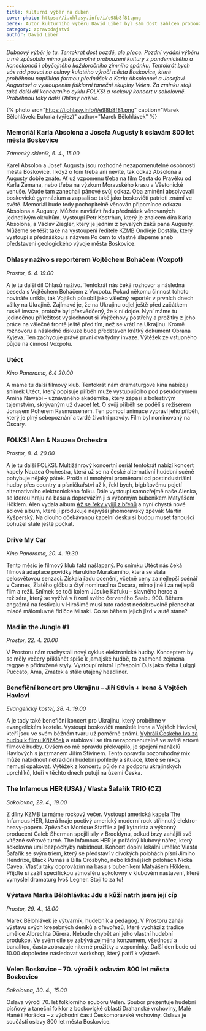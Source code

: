 ```yaml
---
title: Kulturní výběr na duben
cover-photo: https://i.ohlasy.info/i/e98b8f81.png
perex: Autor kulturního výběru David Liber byl sám dost zahlcen probouzením kultury z pandemického a koneckonců i obyčejného zimního spánku. Dubnový výběr je ale nakonec tu.
category: zpravodajství
author: David Liber
---
```


*Dubnový výběr je tu. Tentokrát dost pozdě, ale přece. Pozdní vydání výběru u mě způsobilo mimo jiné pozvolné probouzení kultury z pandemického a koneckonců i obyčejného každoročního zimního spánku. Tentokrát bych vás rád pozval na oslavy kulatého výročí města Boskovice, které proběhnou například formou přednášek o Karlu Absolonovi a Josefovi Augustovi a vystoupením folklorní taneční skupiny Velen. Za zmínku stojí také další díl koncertního cyklu FOLKS! a rockový koncert v sokolovně. Proběhnou taky další Ohlasy naživo.*

{% photo src="https://i.ohlasy.info/i/e98b8f81.png" caption="Marek Bělohlávek: Euforia (výřez)" author="Marek Bělohlávek" %}

### Memoriál Karla Absolona a Josefa Augusty k oslavám 800 let města Boskovice

*Zámecký skleník, 6. 4., 15.00*

Karel Absolon a Josef Augusta jsou rozhodně nezapomenutelné osobnosti města Boskovice. I když o tom třeba ani nevíte, tak odkaz Absolona a Augusty dobře znáte. Ať už vzpomenu třeba na film Cesta do Pravěku od Karla Zemana, nebo třeba na výzkum Moravského krasu a Věstonické venuše. Všude tam zanechali pánové svůj odkaz. Oba zmínění absolvovali boskovické gymnázium a zapsali se také jako boskovičtí patrioti známí ve světě. Memoriál bude tedy pochopitelně věnován připomínce odkazu Absolona a Augusty. Můžete navštívit řadu přednášek věnovaných jednotlivým okruhům. Vystoupí Petr Kostrhun, který je znalcem díra Karla Absolona, a Václav Ziegler, který je jedním z bývalých žáků pana Augusty. Můžeme se těšit také na vystoupení ředitele KZMB Ondřeje Dostála, který vystoupí s přednáškou s názvem Po čem to vlastně šlapeme aneb představení geologického vývoje města Boskovice.

### Ohlasy naživo s reportérem Vojtěchem Boháčem (Voxpot)

*Prostor, 6. 4. 19.00*

A je tu další díl Ohlasů naživo. Tentokrát nás čeká rozhovor a následná beseda s Vojtěchem Boháčem z Voxpotu. Pokud někomu činnost tohoto novináře unikla, tak Vojtěch působil jako válečný reportér v prvních dnech války na Ukrajině. Zajímavé je, že na Ukrajinu odjel ještě před začátkem ruské invaze, protože byl přesvědčený, že k ní dojde. Nyní máme tu jedinečnou příležitost vyslechnout si Vojtěchovy postřehy a prožitky z jeho práce na válečné frontě ještě před tím, než se vrátí na Ukrajinu. Kromě rozhovoru a následné diskuze bude představen krátký dokument Obrana Kyjeva. Ten zachycuje právě první dva týdny invaze. Výtěžek ze vstupného půjde na činnost Voxpotu.

### Utéct

*Kino Panorama, 6.4 20.00*

A máme tu další filmový klub. Tentokrát nám dramaturgové kina nabízejí snímek Utéct, který popisuje příběh muže vystupujícího pod pseudonymem Amina Nawabi – uznávaného akademika, který zápasí s bolestivým tajemstvím, skrývaným už dvacet let. O svůj příběh se podělí s režisérem Jonasem Poherem Rasmussenem. Ten pomocí animace vypráví jeho příběh, který je plný sebepoznání a tvrdé životní pravdy. Film byl nominovaný na Oscary.

### FOLKS! Alen & Nauzea Orchestra

*Prostor, 8. 4. 20.00*

A je tu další FOLKS!. Multižánrový koncertní seriál tentokrát nabízí koncert kapely Nauzea Orchestra, která už se na české alternativní hudební scéně pohybuje nějaký pátek. Prošla si mnohými proměnami od postindustriální hudby přes country a písničkařství až k, řekl bych, bigbítovému pojetí alternativního elektronického folku. Dále vystoupí samozřejmě naše Alenka, se kterou hraju na basu a doprovázím ji s výborným bubeníkem Matyášem Höklem. Alen vydala album [Až se řeky vylijí z břehů](https://ohlasy.info/clanky/2020/07/rozhovor-alen.html) a nyní chystá nové solové album, které jí produkuje nejvyšší jihomoravský zpěvák Martin Kyšperský. Na dlouho očekávanou kapelní desku si budou muset fanoušci bohužel stále ještě počkat.

### Drive My Car

*Kino Panorama, 20\. 4. 19.30*

Tento měsíc je filmový klub fakt našlapaný. Po snímku Utéct nás čeká filmová adaptace povídky Harukiho Murakamiho, která se stala celosvětovou senzací. Získala řadu ocenění, včetně ceny za nejlepší scénář v Cannes, Zlatého glóbu a čtyř nominací na Oscara, mimo jiné i za nejlepší film a režii. Snímek se točí kolem Júsuke Kafuku – slavného herce a režiséra, který se vyžívá v řízení svého červeného Saabu 900. Během angažmá na festivalu v Hirošimě musí tuto radost nedobrovolně přenechat mladé málomluvné řidičce Misaki. Co se během jejich jízd v autě stane?

### Mad in the Jungle #1

*Prostor, 22. 4. 20.00*

V Prostoru nám nachystali nový cyklus elektronické hudby. Konceptem by se měly večery přiklánět spíše k jamajské hudbě, to znamená zejména reggae a přidružené styly. Vystoupí místní i přespolní DJs jako třeba Luiggi Puccato, Áma, Zmatek a stále utajený headliner. 

### Benefiční koncert pro Ukrajinu – Jiří Stivín + Irena & Vojtěch Havlovi

*Evangelický kostel, 28. 4. 19.00*

A je tady také benefiční koncert pro Ukrajinu, který proběhne v evangelickém kostele. Vystoupí boskovičtí manželé Irena a Vojtěch Havlovi, kteří jsou ve svém běžném tvaru už poměrně známí. [Vyhráli Českého lva za hudbu k filmu Křižáček](https://ohlasy.info/clanky/2018/04/rozhovor-havlovi.html) a etablovali se tím nezapomenutelně ve světě artové filmové hudby. Ovšem co mě opravdu překvapilo, je spojení manželů Havlových s jazzmanem Jiřím Stivínem. Tento opravdu pozoruhodný mix může nabídnout netradiční hudební pohledy a situace, které se nikdy nemusí opakovat. Výtěžek z koncertu půjde na podporu ukrajinských uprchlíků, kteří v těchto dnech putují na území Česka.

### The Infamous HER (USA) / Vlasta Šafařík TRIO (CZ)

*Sokolovna, 29. 4., 19.00*

Z dílny KZMB tu máme rockový večer. Vystoupí americká kapela The Infamous HER, která hraje poctivý americký moderní rock střihnutý elektro-heavy-popem. Zpěvačka Monique Staffile a její kytarista a výkonný producent Caleb Sherman spojili síly v Brooklynu, odkud brzy zahájili své vítězné světové turné. The Infamous HER je pořádný klubový nářez, který sokolovna umí bezpochyby nabídnout. Koncert doplní lokální umělec Vlasťa Šafařík se svým triem, který se představí v divokých polohách písní Jimiho Hendrixe, Black Pumas a Billa Crosbyho, nebo klidnějších polohách Nicka Cavea. Vlasťu taky doprovázím na basu s bubeníkem Matyášem Höklem. Přijďte si zažít specifickou atmosféru sokolovny v klubovém nastavení, které vymyslel dramaturg Ivoš Legner. Stojí to za to!

### Výstava Marka Bělohlávka: Jdu s kůží natrh jsem její cíp

*Prostor, 29. 4., 18.00*

Marek Bělohlávek je výtvarník, hudebník a pedagog. V Prostoru zahájí výstavu svých kresebných deníků a dřevořezů, které vychází z tradice umělce Albrechta Dürera. Nebude chybět ani jeho vlastní hudební produkce. Ve svém díle se zabývá zejména konzumem, všedností a banalitou, často zobrazuje niterné prožitky a vzpomínky. Další den bude od 10.00 dopoledne následovat workshop, který patří k výstavě. 

### Velen Boskovice – 70. výročí k oslavám 800 let města Boskovice

*Sokolovna, 30. 4., 15.00*

Oslava výročí 70. let folklorního souboru Velen. Soubor prezentuje hudební písňový a taneční folklor z boskovické oblasti Drahanské vrchoviny, Malé Hané i Horácka – z východní části Českomoravské vrchoviny. Oslava je součástí oslavy 800 let města Boskovice.